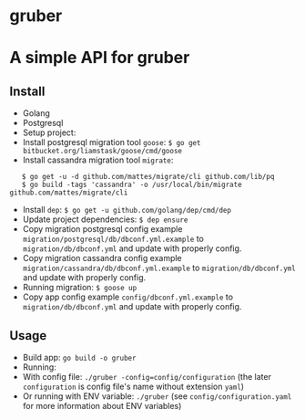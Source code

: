 # gruber

A simple API for gruber
===

## Install

- Golang
- Postgresql
- Setup project:
 - Install postgresql migration tool `goose`: `$ go get bitbucket.org/liamstask/goose/cmd/goose`
 - Install cassandra migration tool `migrate`:
 ```
	$ go get -u -d github.com/mattes/migrate/cli github.com/lib/pq
	$ go build -tags 'cassandra' -o /usr/local/bin/migrate github.com/mattes/migrate/cli
 ```
 - Install `dep`: `$ go get -u github.com/golang/dep/cmd/dep`
 - Update project dependencies: `$ dep ensure`
 - Copy migration postgresql config example `migration/postgresql/db/dbconf.yml.example` to `migration/db/dbconf.yml` and update with properly config.
 - Copy migration cassandra config example `migration/cassandra/db/dbconf.yml.example` to `migration/db/dbconf.yml` and update with properly config.
 - Running migration: `$ goose up`
 - Copy app config example `config/dbconf.yml.example` to `migration/db/dbconf.yml` and update with properly config.

## Usage

- Build app: `go build -o gruber`
- Running:
 - With config file: `./gruber -config=config/configuration` (the later `configuration` is config file's name without extension `yaml`)
 - Or running with ENV variable: `./gruber` (see `config/configuration.yaml` for more information about ENV variables)
